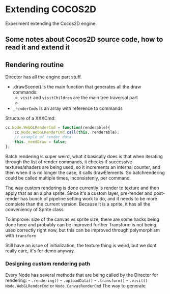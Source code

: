 # Extending COCOS2D

Experiment extending the Cocos2D engine.

## Some notes about Cocos2D source code, how to read it and extend it

## Rendering routine
Director has all the engine part stuff.
- .drawScene() is the main function that generates all the draw commands:
    - `visit` and `visitChildren` are the main tree traversal part
    - 
- `_renderCmds` is an array with reference to commands

Structure of a XXXCmd:
```js
cc.Node.WebGLRenderCmd = function(renderable){
    cc.Node.WebGLRenderCmd.call(this, renderable);
    // example of render data
    this._needDraw = false;
};
```

Batch rendering is super weird, what it basically does is that when iterating through the list of render commands, it checks if successive textures/shaders are being used, so it increments an internal counter, and then when it is no longer the case, it calls drawElements. So batchrendering could be called multiple times, inconsistenly, per command.

The way custom rendering is done currently is render to texture and then apply that as an alpha sprite.
Since it's a custom layer, pre-render and post-render has bunch of pipeline setting work to do, and it needs to be more complete than the current version.
Because it is a sprite, it has all the conveniency of Sprite class.

To improve: size of the canvas vs sprite size, there are some hacks being done here and probably can be improved further
Transform is not being used correctly right now, but this can be improved through polymorphism with `transform`

Still have an issue of initialization, the texture thing is weird, but we dont really care, it's for demo anyway.

### Designing custom rendering path
Every Node has several methods that are being called by the Director for rendering:
    - `.rendering()`
    - `.uploadData()`
    - `.transform()`
    - `.visit()`
`Node.WebGLRenderCmd` or `Node.CanvasRenderCmd`
The way to generate 
